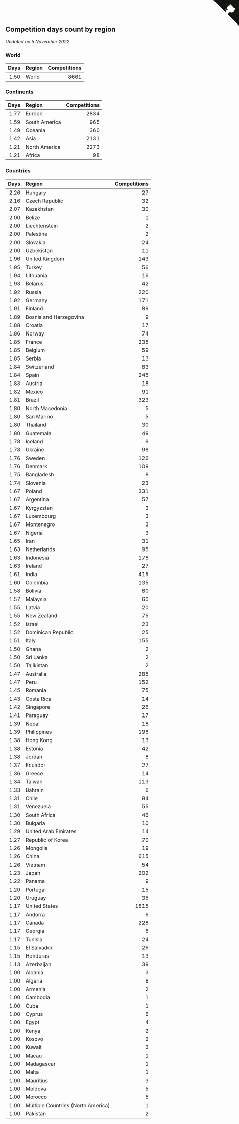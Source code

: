 ## Competition days count by region

*Updated on  5 November 2022*


### World

| Days | Region | Competitions |
| ---: | :--- | ---: |
| 1.50 | World | 8661 |

### Continents

| Days | Region | Competitions |
| ---: | :--- | ---: |
| 1.77 | Europe | 2834 |
| 1.59 | South America | 965 |
| 1.49 | Oceania | 360 |
| 1.42 | Asia | 2131 |
| 1.21 | North America | 2273 |
| 1.21 | Africa | 98 |

### Countries

| Days | Region | Competitions |
| ---: | :--- | ---: |
| 2.26 | Hungary | 27 |
| 2.16 | Czech Republic | 32 |
| 2.07 | Kazakhstan | 30 |
| 2.00 | Belize | 1 |
| 2.00 | Liechtenstein | 2 |
| 2.00 | Palestine | 2 |
| 2.00 | Slovakia | 24 |
| 2.00 | Uzbekistan | 11 |
| 1.96 | United Kingdom | 143 |
| 1.95 | Turkey | 56 |
| 1.94 | Lithuania | 16 |
| 1.93 | Belarus | 42 |
| 1.92 | Russia | 220 |
| 1.92 | Germany | 171 |
| 1.91 | Finland | 89 |
| 1.89 | Bosnia and Herzegovina | 9 |
| 1.88 | Croatia | 17 |
| 1.86 | Norway | 74 |
| 1.85 | France | 235 |
| 1.85 | Belgium | 59 |
| 1.85 | Serbia | 13 |
| 1.84 | Switzerland | 83 |
| 1.84 | Spain | 246 |
| 1.83 | Austria | 18 |
| 1.82 | Mexico | 91 |
| 1.81 | Brazil | 323 |
| 1.80 | North Macedonia | 5 |
| 1.80 | San Marino | 5 |
| 1.80 | Thailand | 30 |
| 1.80 | Guatemala | 49 |
| 1.78 | Iceland | 9 |
| 1.78 | Ukraine | 98 |
| 1.76 | Sweden | 126 |
| 1.76 | Denmark | 109 |
| 1.75 | Bangladesh | 8 |
| 1.74 | Slovenia | 23 |
| 1.67 | Poland | 331 |
| 1.67 | Argentina | 57 |
| 1.67 | Kyrgyzstan | 3 |
| 1.67 | Luxembourg | 3 |
| 1.67 | Montenegro | 3 |
| 1.67 | Nigeria | 3 |
| 1.65 | Iran | 31 |
| 1.63 | Netherlands | 95 |
| 1.63 | Indonesia | 176 |
| 1.63 | Ireland | 27 |
| 1.61 | India | 415 |
| 1.60 | Colombia | 135 |
| 1.58 | Bolivia | 80 |
| 1.57 | Malaysia | 60 |
| 1.55 | Latvia | 20 |
| 1.55 | New Zealand | 75 |
| 1.52 | Israel | 23 |
| 1.52 | Dominican Republic | 25 |
| 1.51 | Italy | 155 |
| 1.50 | Ghana | 2 |
| 1.50 | Sri Lanka | 2 |
| 1.50 | Tajikistan | 2 |
| 1.47 | Australia | 285 |
| 1.47 | Peru | 152 |
| 1.45 | Romania | 75 |
| 1.43 | Costa Rica | 14 |
| 1.42 | Singapore | 26 |
| 1.41 | Paraguay | 17 |
| 1.39 | Nepal | 18 |
| 1.39 | Philippines | 196 |
| 1.38 | Hong Kong | 13 |
| 1.38 | Estonia | 42 |
| 1.38 | Jordan | 8 |
| 1.37 | Ecuador | 27 |
| 1.36 | Greece | 14 |
| 1.34 | Taiwan | 113 |
| 1.33 | Bahrain | 6 |
| 1.31 | Chile | 84 |
| 1.31 | Venezuela | 55 |
| 1.30 | South Africa | 46 |
| 1.30 | Bulgaria | 10 |
| 1.29 | United Arab Emirates | 14 |
| 1.27 | Republic of Korea | 70 |
| 1.26 | Mongolia | 19 |
| 1.26 | China | 615 |
| 1.26 | Vietnam | 54 |
| 1.23 | Japan | 202 |
| 1.22 | Panama | 9 |
| 1.20 | Portugal | 15 |
| 1.20 | Uruguay | 35 |
| 1.17 | United States | 1815 |
| 1.17 | Andorra | 6 |
| 1.17 | Canada | 228 |
| 1.17 | Georgia | 6 |
| 1.17 | Tunisia | 24 |
| 1.15 | El Salvador | 26 |
| 1.15 | Honduras | 13 |
| 1.13 | Azerbaijan | 39 |
| 1.00 | Albania | 3 |
| 1.00 | Algeria | 8 |
| 1.00 | Armenia | 2 |
| 1.00 | Cambodia | 1 |
| 1.00 | Cuba | 1 |
| 1.00 | Cyprus | 6 |
| 1.00 | Egypt | 4 |
| 1.00 | Kenya | 2 |
| 1.00 | Kosovo | 2 |
| 1.00 | Kuwait | 3 |
| 1.00 | Macau | 1 |
| 1.00 | Madagascar | 1 |
| 1.00 | Malta | 1 |
| 1.00 | Mauritius | 3 |
| 1.00 | Moldova | 5 |
| 1.00 | Morocco | 5 |
| 1.00 | Multiple Countries (North America) | 1 |
| 1.00 | Pakistan | 2 |


<a href="https://github.com/JustinTimeCuber/wca_statistics" class="github-corner" aria-label="View source on Github"><svg width="80" height="80" viewBox="0 0 250 250" style="fill:#151513; color:#fff; position: absolute; top: 0; border: 0; right: 0;" aria-hidden="true"><path d="M0,0 L115,115 L130,115 L142,142 L250,250 L250,0 Z"></path><path d="M128.3,109.0 C113.8,99.7 119.0,89.6 119.0,89.6 C122.0,82.7 120.5,78.6 120.5,78.6 C119.2,72.0 123.4,76.3 123.4,76.3 C127.3,80.9 125.5,87.3 125.5,87.3 C122.9,97.6 130.6,101.9 134.4,103.2" fill="currentColor" style="transform-origin: 130px 106px;" class="octo-arm"></path><path d="M115.0,115.0 C114.9,115.1 118.7,116.5 119.8,115.4 L133.7,101.6 C136.9,99.2 139.9,98.4 142.2,98.6 C133.8,88.0 127.5,74.4 143.8,58.0 C148.5,53.4 154.0,51.2 159.7,51.0 C160.3,49.4 163.2,43.6 171.4,40.1 C171.4,40.1 176.1,42.5 178.8,56.2 C183.1,58.6 187.2,61.8 190.9,65.4 C194.5,69.0 197.7,73.2 200.1,77.6 C213.8,80.2 216.3,84.9 216.3,84.9 C212.7,93.1 206.9,96.0 205.4,96.6 C205.1,102.4 203.0,107.8 198.3,112.5 C181.9,128.9 168.3,122.5 157.7,114.1 C157.9,116.9 156.7,120.9 152.7,124.9 L141.0,136.5 C139.8,137.7 141.6,141.9 141.8,141.8 Z" fill="currentColor" class="octo-body"></path></svg></a><style>.github-corner:hover .octo-arm{animation:octocat-wave 560ms ease-in-out}@keyframes octocat-wave{0%,100%{transform:rotate(0)}20%,60%{transform:rotate(-25deg)}40%,80%{transform:rotate(10deg)}}@media (max-width:500px){.github-corner:hover .octo-arm{animation:none}.github-corner .octo-arm{animation:octocat-wave 560ms ease-in-out}}</style>
